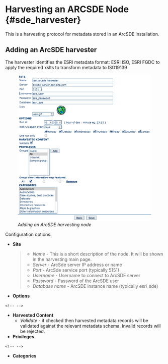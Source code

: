 # Harvesting an ARCSDE Node {#sde_harvester}

This is a harvesting protocol for metadata stored in an ArcSDE installation.

## Adding an ArcSDE harvester

The harvester identifies the ESRI metadata format: ESRI ISO, ESRI FGDC to apply the required xslts to transform metadata to ISO19139

<figure>
<img src="web-harvesting-sde.png" alt="web-harvesting-sde.png" />
<figcaption><em>Adding an ArcSDE harvesting node</em></figcaption>
</figure>

Configuration options:

-   **Site**

    > -   *Name* - This is a short description of the node. It will be shown in the harvesting main page.
    > -   *Server* - ArcSde server IP address or name
    > -   *Port* - ArcSde service port (typically 5151)
    > -   *Username* - Username to connect to ArcSDE server
    > -   *Password* - Password of the ArcSDE user
    > -   *Database name* - ArcSDE instance name (typically esri_sde)

-   **Options**

```{=html}
<!-- -->
```
-   **Harvested Content**
    -   *Validate* - if checked then harvested metadata records will be validated against the relevant metadata schema. Invalid records will be rejected.
-   **Privileges**

```{=html}
<!-- -->
```
-   **Categories**
